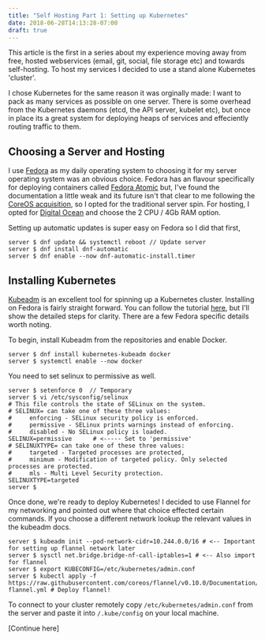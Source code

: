 ```yaml
---
title: "Self Hosting Part 1: Setting up Kubernetes"
date: 2018-06-28T14:13:28-07:00
draft: true
---
```


This article is the first in a series about my experience moving away from 
free, hosted webservices (email, git, social, file storage etc) and towards 
self-hosting. To host my services I decided to use a stand alone Kubernetes
'cluster'. 

I chose Kubernetes for the same reason it was orginally made: I want to pack as 
many services as possible on one server. There is some overhead from the 
Kubernetes daemons (etcd, the API server, kubelet etc), but once in place its a 
great system for deploying heaps of services and effeciently routing traffic to 
them.

## Choosing a Server and Hosting

I use [Fedora](https://getfedora.org/en/workstation/) as my daily operating
system to choosing it for my server operating system was an obvious choice. 
Fedora has an flavour specifically for deploying containers called 
[Fedora Atomic](https://getfedora.org/en/atomic/) but, I've found the 
documentation a little weak and its future isn't that clear to me following the
[CoreOS acquisition](https://www.redhat.com/en/about/press-releases/red-hat-acquire-coreos-expanding-its-kubernetes-and-containers-leadership), 
so I opted for the traditional server spin. For hosting, I opted for 
[Digital Ocean](https://www.digitalocean.com/) and choose the 2 CPU / 4Gb RAM
option.

Setting up automatic updates is super easy on Fedora so I did that first,

```shell
server $ dnf update && systemctl reboot // Update server
server $ dnf install dnf-automatic
server $ dnf enable --now dnf-automatic-install.timer
```

## Installing Kubernetes

[Kubeadm](https://kubernetes.io/docs/setup/independent/create-cluster-kubeadm/) 
is an excellent tool for spinning up a Kubernetes cluster. Installing on Fedora
is fairly straight forward. You can follow the tutorial [here](https://kubernetes.io/docs/setup/independent/create-cluster-kubeadm/),
but I'll show the detailed steps for clarity. There are a few Fedora specific
details worth noting. 

To begin, install Kubeadm from the repositories and enable Docker.

```shell
server $ dnf install kubernetes-kubeadm docker
server $ systemctl enable --now docker
```

You need to set selinux to permissive as well.

```shell
server $ setenforce 0  // Temporary
server $ vi /etc/sysconfig/selinux
# This file controls the state of SELinux on the system.
# SELINUX= can take one of these three values:
#     enforcing - SELinux security policy is enforced.
#     permissive - SELinux prints warnings instead of enforcing.
#     disabled - No SELinux policy is loaded.
SELINUX=permissive      # <----- Set to 'permissive'
# SELINUXTYPE= can take one of these three values:
#     targeted - Targeted processes are protected,
#     minimum - Modification of targeted policy. Only selected processes are protected.
#     mls - Multi Level Security protection.
SELINUXTYPE=targeted
server $
```

Once done, we're ready to deploy Kubernetes! I decided to use Flannel for my 
networking and pointed out where that choice effected certain commands. If you
choose a different network lookup the relevant values in the kubeadm docs.

```shell
server $ kubeadm init --pod-network-cidr=10.244.0.0/16 # <-- Important for setting up flannel network later
server $ sysctl net.bridge.bridge-nf-call-iptables=1 # <-- Also import for flannel
server $ export KUBECONFIG=/etc/kubernetes/admin.conf
server $ kubectl apply -f https://raw.githubusercontent.com/coreos/flannel/v0.10.0/Documentation/kube-flannel.yml # Deploy flannel!
```

To connect to your cluster remotely copy `/etc/kubernetes/admin.conf` from the
server and paste it into `/.kube/config` on your local machine.

[Continue here]